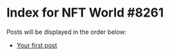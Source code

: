 # Index for NFT World #8261
Posts will be displayed in the order below:

- [Your first post](./001-first.md)

